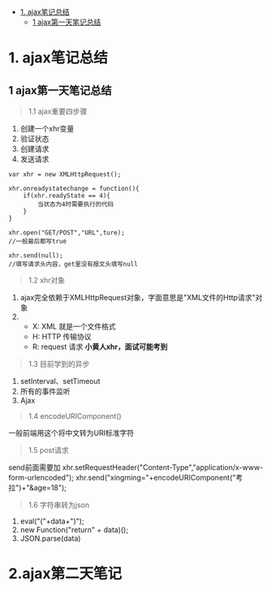 <!-- TOC -->

- [1. ajax笔记总结](#1-ajax笔记总结)
    - [1 ajax第一天笔记总结](#1-ajax第一天笔记总结)

<!-- /TOC -->

# 1. ajax笔记总结

## 1 ajax第一天笔记总结

>1.1 ajax重要四步骤

1. 创建一个xhr变量
2. 验证状态
3. 创建请求
4. 发送请求

```
var xhr = new XMLHttpRequest();

xhr.onreadystatechange = function(){
    if(xhr.readyState == 4){
        当状态为4时需要执行的代码
    }
}

xhr.open("GET/POST","URL",ture);
//一般最后都写true

xhr.send(null);  
//填写请求头内容，get里没有报文头填写null
 ```

>1.2 xhr对象

1. ajax完全依赖于XMLHttpRequest对象，字面意思是"XML文件的Http请求"对象
2. * X: XML 就是一个文件格式
   * H: HTTP 传输协议
   * R: request 请求
**小黄人xhr，面试可能考到**

>1.3 目前学到的异步

1. setInterval、setTimeout
2. 所有的事件监听
3. Ajax

>1.4 encodeURIComponent()

一般前端用这个将中文转为URI标准字符

>1.5 post请求

send前面需要加
xhr.setRequestHeader("Content-Type","application/x-www-form-urlencoded");
xhr.send("xingming="+encodeURIComponent("考拉")+"&age=18");

>1.6 字符串转为json

1. eval("("+data+")");
2. new Function("return" + data)();
3. JSON.parse(data)

# 2.ajax第二天笔记


    